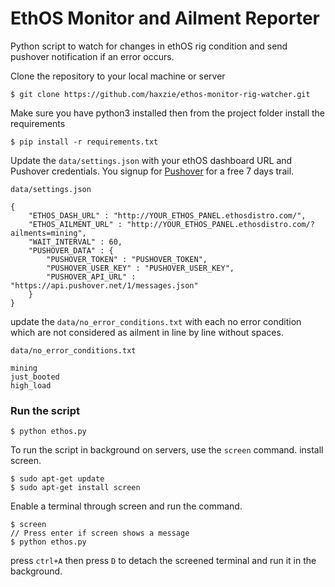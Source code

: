 # EthOS Monitor and Ailment Reporter
Python script to watch for changes in ethOS rig condition and send pushover notification if an error occurs.

Clone the repository to your local machine or server
```
$ git clone https://github.com/haxzie/ethos-monitor-rig-watcher.git
```

Make sure you have python3 installed
then from the project folder install the requirements
```
$ pip install -r requirements.txt
```

Update the `data/settings.json` with your ethOS dashboard URL and Pushover credentials. You signup for [Pushover](https://pushover.net) for a free 7 days trail.

`data/settings.json`
```
{
    "ETHOS_DASH_URL" : "http://YOUR_ETHOS_PANEL.ethosdistro.com/",
    "ETHOS_AILMENT_URL" : "http://YOUR_ETHOS_PANEL.ethosdistro.com/?ailments=mining",
    "WAIT_INTERVAL" : 60,
    "PUSHOVER_DATA" : {
        "PUSHOVER_TOKEN" : "PUSHOVER_TOKEN",
        "PUSHOVER_USER_KEY" : "PUSHOVER_USER_KEY",
        "PUSHOVER_API_URL" : "https://api.pushover.net/1/messages.json"
    }
}
```

update the `data/no_error_conditions.txt` with each no error condition which are not considered as ailment in line by line without spaces.

`data/no_error_conditions.txt`
```
mining
just_booted
high_load
```

### Run the script
```
$ python ethos.py
```

To run the script in background on servers, use the `screen` command.
install screen.
```
$ sudo apt-get update
$ sudo apt-get install screen
```

Enable a terminal through screen and run the command.
```
$ screen
// Press enter if screen shows a message
$ python ethos.py
```
press `ctrl+A` then press `D` to detach the screened terminal and run it in the background.